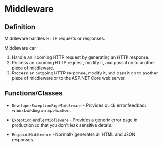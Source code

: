 # Middleware

## Definition
Middleware handles HTTP requests or responses. 

Middleware can: 
1. Handle an incoming HTTP request by generating an HTTP response.
2. Process an incoming HTTP request, modify it, and pass it on to 
another piece of middleware.
3. Process an outgoing HTTP response, modify it, and pass it on to 
another piece of middleware or to the ASP.NET Core web server.

## Functions/Classes
* `DeveloperExceptionPageMiddleware` - Provides quick error feedback when building an application.

* `ExceptionHandlerMiddleware` - Provides a generic error page in production so that you don't leak sensitive details.

* `EndpointMiddleware` - Normally generates all HTML and JSON responses.

